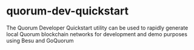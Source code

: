 # quorum-dev-quickstart
The Quorum Developer Quickstart utility can be used to rapidly generate local Quorum blockchain networks for development and demo purposes using Besu and GoQuorum
